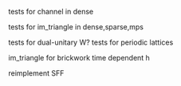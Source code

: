 tests for channel in dense

tests for im_triangle in dense,sparse,mps

tests for dual-unitary W?
tests for periodic lattices

im_triangle for brickwork
time dependent h

reimplement SFF
